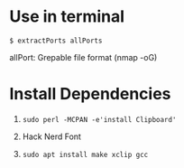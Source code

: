 
# Use in terminal
`$ extractPorts allPorts`

allPort: Grepable file format (nmap -oG)


# Install Dependencies

1) `sudo perl -MCPAN -e'install Clipboard'`

2) Hack Nerd Font

3) `sudo apt install make xclip gcc`

